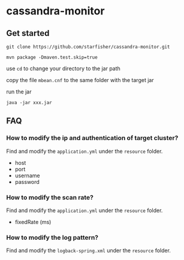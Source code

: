# cassandra-monitor

## Get started

```
git clone https://github.com/starfisher/cassandra-monitor.git
```
```
mvn package -Dmaven.test.skip=true
```
use ```cd``` to change your directory to the jar path

copy the file ```mbean.cnf``` to the same folder with the target jar

run the jar
```
java -jar xxx.jar
```


## FAQ

### How to modify the ip and authentication of target cluster?

Find and modify the ```application.yml``` under the ```resource``` folder.
- host
- port
- username
- password

### How to modify the scan rate?
Find and modify the ```application.yml``` under the ```resource``` folder.
- fixedRate (ms)

### How to modify the log pattern?
Find and modify the ```logback-spring.xml``` under the ```resource``` folder.
